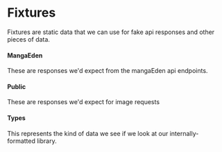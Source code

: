 Fixtures
===========

Fixtures are static data that we can use for fake api responses and other pieces of data.

#### MangaEden
These are responses we'd expect from the mangaEden api endpoints.

#### Public
These are responses we'd expect for image requests

#### Types
This represents the kind of data we see if we look at our internally-formatted library.